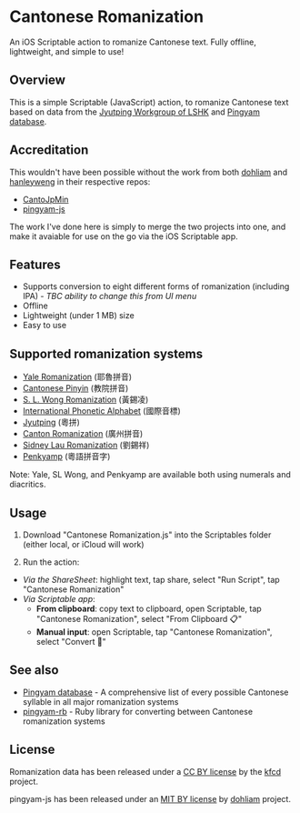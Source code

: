 # Cantonese Romanization

An iOS Scriptable action to romanize Cantonese text. Fully offline, lightweight, and simple to use!

## Overview

This is a simple Scriptable (JavaScript) action, to romanize Cantonese text based on data from the [Jyutping Workgroup of LSHK](https://github.com/lshk-org/jyutping-table) and [Pingyam database](https://github.com/kfcd/pingyam).

## Accreditation

This wouldn't have been possible without the work from both [dohliam](https://github.com/dohliam) and [hanleyweng](https://github.com/hanleyweng) in their respective repos:

* [CantoJpMin](https://github.com/hanleyweng/CantoJpMin)
* [pingyam-js](https://github.com/dohliam/pingyam-js)

The work I've done here is simply to merge the two projects into one, and make it avaiable for use on the go via the iOS Scriptable app.

## Features

* Supports conversion to eight different forms of romanization (including IPA) - *TBC ability to change this from UI menu*
* Offline
* Lightweight (under 1 MB) size
* Easy to use

## Supported romanization systems

* [Yale Romanization](https://en.wikipedia.org/wiki/Yale_romanization_of_Cantonese) (耶魯拼音)
* [Cantonese Pinyin](https://en.wikipedia.org/wiki/Cantonese_Pinyin) (教院拼音)
* [S. L. Wong Romanization](https://en.wikipedia.org/wiki/S._L._Wong_(romanisation)) (黃錫凌)
* [International Phonetic Alphabet](https://en.wikipedia.org/wiki/International_Phonetic_Alphabet) (國際音標)
* [Jyutping](https://en.wikipedia.org/wiki/Jyutping) (粵拼)
* [Canton Romanization](https://en.wikipedia.org/wiki/Guangdong_Romanization#Cantonese) (廣州拼音)
* [Sidney Lau Romanization](https://en.wikipedia.org/wiki/Sidney_Lau_romanisation) (劉錫祥)
* [Penkyamp](http://cantonese.wikia.com/wiki/Penkyamp) (粵語拼音字)

Note: Yale, SL Wong, and Penkyamp are available both using numerals and diacritics.

## Usage

1. Download "Cantonese Romanization.js" into the Scriptables folder (either local, or iCloud will work)

2. Run the action:

* *Via the ShareSheet*: highlight text, tap share, select "Run Script", tap "Cantonese Romanization"
* *Via Scriptable app*:
  * **From clipboard**: copy text to clipboard, open Scriptable, tap "Cantonese Romanization", select "From Clipboard 📋"
  * **Manual input**: open Scriptable, tap "Cantonese Romanization", select "Convert 🔄"

## See also

* [Pingyam database](https://github.com/kfcd/pingyam) - A comprehensive list of every possible Cantonese syllable in all major romanization systems
* [pingyam-rb](https://github.com/dohliam/pingyam-rb) - Ruby library for converting between Cantonese romanization systems

## License

Romanization data has been released under a [CC BY license](https://github.com/kfcd/pingyam/blob/master/LICENSE) by the [kfcd](https://github.com/kfcd/) project.

pingyam-js has been released under an [MIT BY license](https://github.com/dohliam/pingyam-js/blob/master/LICENSE) by [dohliam](https://github.com/dohliam) project.
